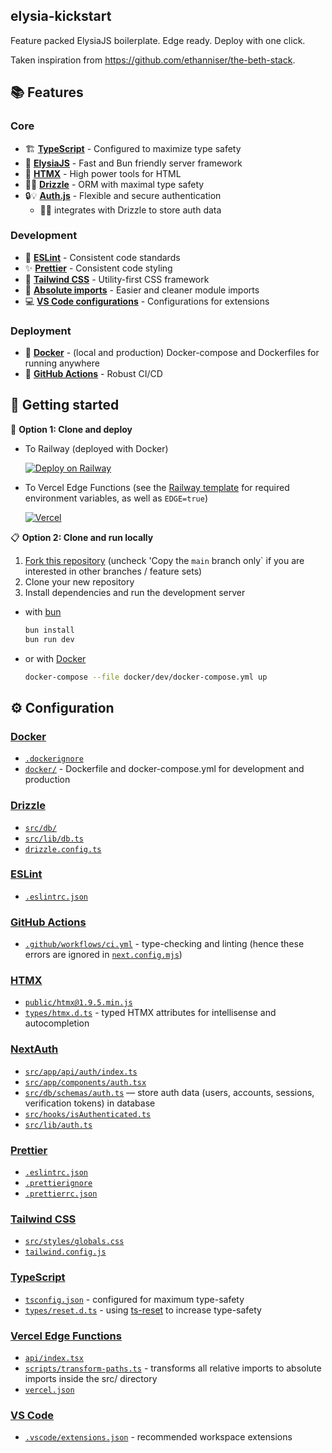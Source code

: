 ## elysia-kickstart

Feature packed ElysiaJS boilerplate. Edge ready. Deploy with one click.

Taken inspiration from https://github.com/ethanniser/the-beth-stack.

## 📚 Features

### Core

- 🏗️ [**TypeScript**](https://www.typescriptlang.org/) - Configured to maximize type safety
- 🐉 [**ElysiaJS**](https://elysiajs.com/) - Fast and Bun friendly server framework
- 📐 [**HTMX**](https://www.typescriptlang.org/) - High power tools for HTML
- 💽💡 [**Drizzle**](https://orm.drizzle.team/) - ORM with maximal type safety
- 🔒💡 [**Auth.js**](https://next-auth.js.org/) - Flexible and secure authentication
  - 🔗💡 integrates with Drizzle to store auth data

### Development

- 📏 [**ESLint**](https://eslint.org/) - Consistent code standards
- ✨ [**Prettier**](https://prettier.io/) - Consistent code styling
- 🎨 [**Tailwind CSS**](https://tailwindcss.com/) - Utility-first CSS framework
- 📁 [**Absolute imports**](https://nextjs.org/docs/app/building-your-application/configuring/absolute-imports-and-module-aliases) - Easier and cleaner module imports
- 💻 [**VS Code configurations**](https://code.visualstudio.com/) - Configurations for extensions

### Deployment

- 🐳 [**Docker**](https://www.docker.com/) - (local and production) Docker-compose and Dockerfiles for running anywhere
- 🔄 [**GitHub Actions**](https://github.com/features/actions) - Robust CI/CD

## 🌱 Getting started

🚀 **Option 1: Clone and deploy**

- To Railway (deployed with Docker)

  [![Deploy on Railway](https://railway.app/button.svg)](https://railway.app/template/UguE-M?referralCode=Q9UMnd)

- To Vercel Edge Functions (see the [Railway template](https://railway.app/template/UguE-M?referralCode=Q9UMnd) for required environment variables, as well as `EDGE=true`)

  [![Vercel](https://vercel.com/button)](https://vercel.com/new/clone?s=https%3A%2F%2Fgithub.com%2FSyhner%2Felysia-kickstart)

📋 **Option 2: Clone and run locally**

1. [Fork this repository](https://github.com/syhner/next-kickstart/fork) (uncheck 'Copy the `main` branch only` if you are interested in other branches / feature sets)
2. Clone your new repository
3. Install dependencies and run the development server

- with [bun](https://bun.sh/docs/installation)

  ```sh
  bun install
  bun run dev
  ```

- or with [Docker](https://docs.docker.com/get-docker/)

  ```sh
  docker-compose --file docker/dev/docker-compose.yml up
  ```

## ⚙️ Configuration

### [Docker](https://www.docker.com/)

- [`.dockerignore`](.dockerignore)
- [`docker/`](docker/) - Dockerfile and docker-compose.yml for development and production

### [Drizzle](https://orm.drizzle.team/)

- [`src/db/`](src/db/)
- [`src/lib/db.ts`](src/lib/db.ts)
- [`drizzle.config.ts`](drizzle.config.ts)

### [ESLint](https://eslint.org/)

- [`.eslintrc.json`](.eslintrc.json)

### [GitHub Actions](https://github.com/features/actions)

- [`.github/workflows/ci.yml`](.github/workflows/ci.yml) - type-checking and linting (hence these errors are ignored in [`next.config.mjs`](next.config.mjs))

### [HTMX](https://htmx.org/)

- [`public/htmx@1.9.5.min.js`](public/htmx@1.9.5.min.js)
- [`types/htmx.d.ts`](types/htmx.d.ts) - typed HTMX attributes for intellisense and autocompletion

### [NextAuth](https://next-auth.js.org/)

- [`src/app/api/auth/index.ts`](src/app/api/auth/index.ts)
- [`src/app/components/auth.tsx`](src/app/components/auth.tsx)
- [`src/db/schemas/auth.ts`](src/db/schemas/auth.ts) — store auth data (users, accounts, sessions, verification tokens) in database
- [`src/hooks/isAuthenticated.ts`](src/hooks/isAuthenticated.ts)
- [`src/lib/auth.ts`](src/lib/auth.ts)

### [Prettier](https://prettier.io/)

- [`.eslintrc.json`](.eslintrc.json)
- [`.prettierignore`](.prettierignore)
- [`.prettierrc.json`](.prettierrc.json)

### [Tailwind CSS](https://tailwindcss.com/)

- [`src/styles/globals.css`](src/styles/globals.css)
- [`tailwind.config.js`](tailwind.config.js)

### [TypeScript](https://www.typescriptlang.org/)

- [`tsconfig.json`](tsconfig.json) - configured for maximum type-safety
- [`types/reset.d.ts`](types/reset.d.ts) - using [ts-reset](https://github.com/total-typescript/ts-reset) to increase type-safety

### [Vercel Edge Functions](https://vercel.com/features/edge-functions)

- [`api/index.tsx`](api/index.tsx)
- [`scripts/transform-paths.ts`](scripts/transform-paths.ts) - transforms all relative imports to absolute imports inside the src/ directory
- [`vercel.json`](vercel.json)

### [VS Code](https://code.visualstudio.com/)

- [`.vscode/extensions.json`](.vscode/extensions.json) - recommended workspace extensions
